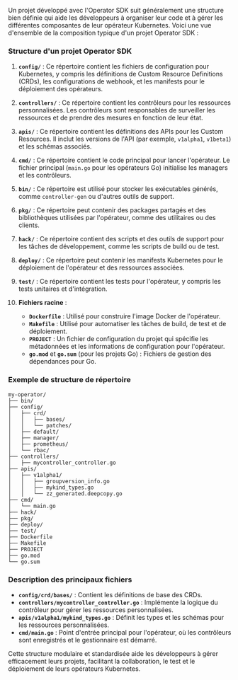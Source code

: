 Un projet développé avec l'Operator SDK suit généralement une structure bien définie qui aide les développeurs à organiser leur code et à gérer les différentes composantes de leur opérateur Kubernetes. Voici une vue d'ensemble de la composition typique d'un projet Operator SDK :

### Structure d'un projet Operator SDK

1. **`config/`** : Ce répertoire contient les fichiers de configuration pour Kubernetes, y compris les définitions de Custom Resource Definitions (CRDs), les configurations de webhook, et les manifests pour le déploiement des opérateurs.

2. **`controllers/`** : Ce répertoire contient les contrôleurs pour les ressources personnalisées. Les contrôleurs sont responsables de surveiller les ressources et de prendre des mesures en fonction de leur état.

3. **`apis/`** : Ce répertoire contient les définitions des APIs pour les Custom Resources. Il inclut les versions de l'API (par exemple, `v1alpha1`, `v1beta1`) et les schémas associés.

4. **`cmd/`** : Ce répertoire contient le code principal pour lancer l'opérateur. Le fichier principal (`main.go` pour les opérateurs Go) initialise les managers et les contrôleurs.

5. **`bin/`** : Ce répertoire est utilisé pour stocker les exécutables générés, comme `controller-gen` ou d'autres outils de support.

6. **`pkg/`** : Ce répertoire peut contenir des packages partagés et des bibliothèques utilisées par l'opérateur, comme des utilitaires ou des clients.

7. **`hack/`** : Ce répertoire contient des scripts et des outils de support pour les tâches de développement, comme les scripts de build ou de test.

8. **`deploy/`** : Ce répertoire peut contenir les manifests Kubernetes pour le déploiement de l'opérateur et des ressources associées.

9. **`test/`** : Ce répertoire contient les tests pour l'opérateur, y compris les tests unitaires et d'intégration.

10. **Fichiers racine** :
    - **`Dockerfile`** : Utilisé pour construire l'image Docker de l'opérateur.
    - **`Makefile`** : Utilisé pour automatiser les tâches de build, de test et de déploiement.
    - **`PROJECT`** : Un fichier de configuration du projet qui spécifie les métadonnées et les informations de configuration pour l'opérateur.
    - **`go.mod`** et **`go.sum`** (pour les projets Go) : Fichiers de gestion des dépendances pour Go.

### Exemple de structure de répertoire

```
my-operator/
├── bin/
├── config/
│   ├── crd/
│   │   ├── bases/
│   │   └── patches/
│   ├── default/
│   ├── manager/
│   ├── prometheus/
│   └── rbac/
├── controllers/
│   ├── mycontroller_controller.go
├── apis/
│   ├── v1alpha1/
│   │   ├── groupversion_info.go
│   │   ├── mykind_types.go
│   │   └── zz_generated.deepcopy.go
├── cmd/
│   └── main.go
├── hack/
├── pkg/
├── deploy/
├── test/
├── Dockerfile
├── Makefile
├── PROJECT
├── go.mod
└── go.sum
```

### Description des principaux fichiers

- **`config/crd/bases/`** : Contient les définitions de base des CRDs.
- **`controllers/mycontroller_controller.go`** : Implémente la logique du contrôleur pour gérer les ressources personnalisées.
- **`apis/v1alpha1/mykind_types.go`** : Définit les types et les schémas pour les ressources personnalisées.
- **`cmd/main.go`** : Point d'entrée principal pour l'opérateur, où les contrôleurs sont enregistrés et le gestionnaire est démarré.

Cette structure modulaire et standardisée aide les développeurs à gérer efficacement leurs projets, facilitant la collaboration, le test et le déploiement de leurs opérateurs Kubernetes.